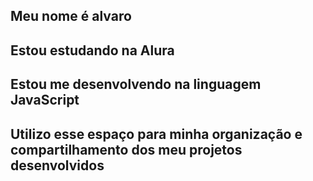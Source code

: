 ## Meu nome é alvaro

## Estou estudando na Alura
## Estou me desenvolvendo na linguagem JavaScript
## Utilizo esse espaço para minha organização e compartilhamento dos meu projetos desenvolvidos
